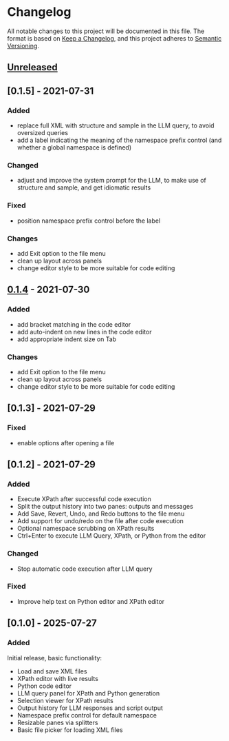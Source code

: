 # Changelog

All notable changes to this project will be documented in this file.
The format is based on [Keep a Changelog](https://keepachangelog.com/en/latest/),
and this project adheres to [Semantic Versioning](https://semver.org/).

## [Unreleased]

## [0.1.5] - 2021-07-31

### Added
- replace full XML with structure and sample in the LLM query, to avoid oversized queries
- add a label indicating the meaning of the namespace prefix control (and whether a global namespace is defined)

### Changed
- adjust and improve the system prompt for the LLM, to make use of structure and sample, and get idiomatic results

### Fixed
- position namespace prefix control before the label

### Changes
- add Exit option to the file menu
- clean up layout across panels
- change editor style to be more suitable for code editing

## [0.1.4] - 2021-07-30

### Added
- add bracket matching in the code editor
- add auto-indent on new lines in the code editor
- add appropriate indent size on Tab

### Changes
- add Exit option to the file menu
- clean up layout across panels
- change editor style to be more suitable for code editing

## [0.1.3] - 2021-07-29

### Fixed
- enable options after opening a file

## [0.1.2] - 2021-07-29

### Added
- Execute XPath after successful code execution
- Split the output history into two panes: outputs and messages
- Add Save, Revert, Undo, and Redo buttons to the file menu
- Add support for undo/redo on the file after code execution
- Optional namespace scrubbing on XPath results
- Ctrl+Enter to execute LLM Query, XPath, or Python from the editor

### Changed
- Stop automatic code execution after LLM query

### Fixed
- Improve help text on Python editor and XPath editor

## [0.1.0] - 2025-07-27

### Added

Initial release, basic functionality:
- Load and save XML files
- XPath editor with live results
- Python code editor
- LLM query panel for XPath and Python generation
- Selection viewer for XPath results
- Output history for LLM responses and script output
- Namespace prefix control for default namespace
- Resizable panes via splitters
- Basic file picker for loading XML files

[Unreleased]: /../../../
[0.1.4]: /../../../tags/0.1.4
[0.1.1]: /../../../tags/0.1.1
